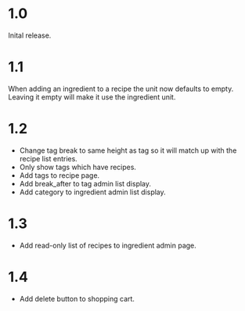 1.0
===
Inital release.

1.1
===
When adding an ingredient to a recipe the unit now defaults to empty. Leaving it empty will make it use the ingredient unit.

1.2
===
* Change tag break to same height as tag so it will match up with the recipe list entries.
* Only show tags which have recipes.
* Add tags to recipe page.
* Add break_after to tag admin list display.
* Add category to ingredient admin list display.

1.3
===
* Add read-only list of recipes to ingredient admin page.

1.4
===
* Add delete button to shopping cart.
